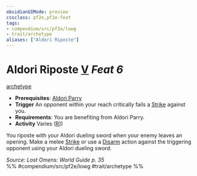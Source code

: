```yaml
---
obsidianUIMode: preview
cssclass: pf2e,pf2e-feat
tags:
- compendium/src/pf2e/lowg
- trait/archetype
aliases: ["Aldori Riposte"]
---
```

# Aldori Riposte  [V](rules/core-rulebook/chapter-9-playing-the-game.md#Actions "Varies") *Feat 6*  
[archetype](rules/traits/archetype.md)  

- **Prerequisites**: [Aldori Parry](compendium/feats/aldori-parry-lowg.md)
- **Trigger** An opponent within your reach critically fails a [Strike](rules/actions/strike.md) against you.
- **Requirements**: You are benefiting from Aldori Parry.
- **Activity** Varies ([R](rules/core-rulebook/chapter-9-playing-the-game.md#Actions "Reaction")])

You riposte with your Aldori dueling sword when your enemy leaves an opening. Make a melee [Strike](rules/actions/strike.md) or use a [Disarm](rules/actions/disarm.md) action against the triggering opponent using your Aldori dueling sword.

*Source: Lost Omens: World Guide p. 35*  
%% #compendium/src/pf2e/lowg #trait/archetype %%